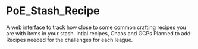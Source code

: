 # PoE_Stash_Recipe
A web interface to track how close to some common crafting recipes you are with items in your stash.
Intial recipes, Chaos and GCPs
Planned to add: Recipes needed for the challenges for each league. 
